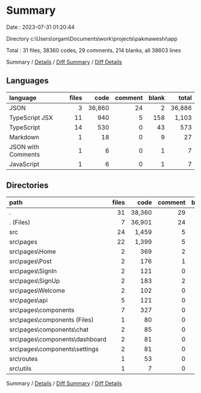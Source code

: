 # Summary

Date : 2023-07-31 01:20:44

Directory c:\\Users\\orgam\\Documents\\work\\projects\\pakmaweshi\\app

Total : 31 files,  38360 codes, 29 comments, 214 blanks, all 38603 lines

Summary / [Details](details.md) / [Diff Summary](diff.md) / [Diff Details](diff-details.md)

## Languages
| language | files | code | comment | blank | total |
| :--- | ---: | ---: | ---: | ---: | ---: |
| JSON | 3 | 36,860 | 24 | 2 | 36,886 |
| TypeScript JSX | 11 | 940 | 5 | 158 | 1,103 |
| TypeScript | 14 | 530 | 0 | 43 | 573 |
| Markdown | 1 | 18 | 0 | 9 | 27 |
| JSON with Comments | 1 | 6 | 0 | 1 | 7 |
| JavaScript | 1 | 6 | 0 | 1 | 7 |

## Directories
| path | files | code | comment | blank | total |
| :--- | ---: | ---: | ---: | ---: | ---: |
| . | 31 | 38,360 | 29 | 214 | 38,603 |
| . (Files) | 7 | 36,901 | 24 | 15 | 36,940 |
| src | 24 | 1,459 | 5 | 199 | 1,663 |
| src\\pages | 22 | 1,399 | 5 | 191 | 1,595 |
| src\\pages\\Home | 2 | 369 | 2 | 43 | 414 |
| src\\pages\\Post | 2 | 176 | 1 | 32 | 209 |
| src\\pages\\SignIn | 2 | 121 | 0 | 12 | 133 |
| src\\pages\\SignUp | 2 | 183 | 2 | 30 | 215 |
| src\\pages\\Welcome | 2 | 102 | 0 | 8 | 110 |
| src\\pages\\api | 5 | 121 | 0 | 27 | 148 |
| src\\pages\\components | 7 | 327 | 0 | 39 | 366 |
| src\\pages\\components (Files) | 1 | 80 | 0 | 10 | 90 |
| src\\pages\\components\\chat | 2 | 85 | 0 | 13 | 98 |
| src\\pages\\components\\dashboard | 2 | 81 | 0 | 8 | 89 |
| src\\pages\\components\\settings | 2 | 81 | 0 | 8 | 89 |
| src\\routes | 1 | 53 | 0 | 7 | 60 |
| src\\utils | 1 | 7 | 0 | 1 | 8 |

Summary / [Details](details.md) / [Diff Summary](diff.md) / [Diff Details](diff-details.md)